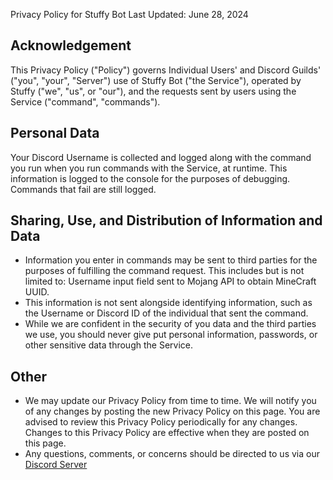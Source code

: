Privacy Policy for Stuffy Bot
  Last Updated: June 28, 2024

## Acknowledgement

This Privacy Policy ("Policy") governs Individual Users' and Discord Guilds' ("you", "your", "Server") use of Stuffy Bot ("the Service"), operated by Stuffy ("we", "us", or "our"), and the requests sent by users using the Service ("command", "commands").

## Personal Data
Your Discord Username is collected and logged along with the command you run when you run commands with the Service, at runtime. This information is logged to the console for the purposes of debugging. Commands that fail are still logged.

## Sharing, Use, and Distribution of Information and Data
* Information you enter in commands may be sent to third parties for the purposes of fulfilling the command request. This includes but is not limited to: Username input field sent to Mojang API to obtain MineCraft UUID.
* This information is not sent alongside identifying information, such as the Username or Discord ID of the individual that sent the command.
* While we are confident in the security of you data and the third parties we use, you should never give put personal information, passwords, or other sensitive data through the Service.

## Other
* We may update our Privacy Policy from time to time. We will notify you of any changes by posting the new Privacy Policy on this page. You are advised to review this Privacy Policy periodically for any changes. Changes to this Privacy Policy are effective when they are posted on this page.
* Any questions, comments, or concerns should be directed to us via our [Discord Server](https://discord.gg/TAf8hvaymD)
